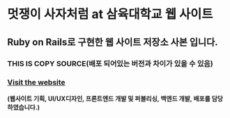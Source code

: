 # 멋쟁이 사자처럼 at 삼육대학교 웹 사이트

## Ruby on Rails로 구현한 웹 사이트 저장소 사본 입니다.
### THIS IS COPY SOURCE(배포 되어있는 버전과 차이가 있을 수 있음)
### [Visit the website](http://sahmyook.likelion.org/)

**(웹사이트 기획, UI/UX디자인, 프론트엔드 개발 및 퍼블리싱, 백엔드 개발, 배포를 담당하였습니다.)**
